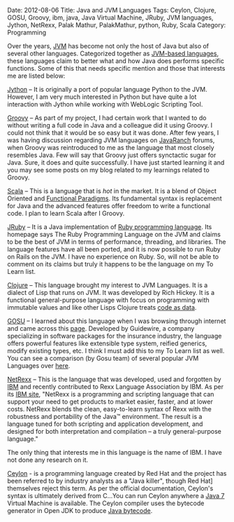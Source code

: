 ﻿Date: 2012-08-06
Title: Java and JVM Languages
Tags: Ceylon, Clojure, GOSU, Groovy, ibm, java, Java Virtual Machine, JRuby, JVM languages, Jython, NetRexx, Palak Mathur, PalakMathur, python, Ruby, Scala
Category: Programming


Over the years, [JVM](http://en.wikipedia.org/wiki/Java_Virtual_Machine "Java Virtual Machine") has become not only the host of Java but also of several other languages. Categorized together as [JVM-based languages](http://en.wikipedia.org/wiki/List_of_JVM_languages), these languages claim to better what and how Java does performs specific functions. Some of this that needs specific mention and those that interests me are listed below:

[Jython](http://www.jython.org/ "Jython") – It is originally a port of popular language Python to the JVM. However, I am very much interested in Python but have quite a lot interaction with Jython while working with WebLogic Scripting Tool.

[Groovy](http://groovy.codehaus.org/ "Groovy") – As part of my project, I had certain work that I wanted to do without writing a full code in Java and a colleague did it using Groovy. I could not think that it would be so easy but it was done. After few years, I was having discussion regarding JVM languages on [JavaRanch](www.coderanch.com/forums) forums, when Groovy was reintroduced to me as the language that most closely resembles Java. Few will say that Groovy just offers synctactic sugar for Java. Sure, it does and quite successfully. I have just started learning it and you may see some posts on my blog related to my learnings related to Groovy.

[Scala](http://scala-lang.org "Scala") – This is a language that is *hot* in the market. It is a blend of Object Oriented and [Functional Paradigms](http://en.wikipedia.org/wiki/Functional_programming ). Its fundamental syntax is replacement for Java and the advanced features offer freedom to write a functional code. I plan to learn Scala after I Groovy.

[JRuby](http://jruby.org "JRuby") – It is a Java implementation of [Ruby programming language](http://www.ruby-lang.org/ "Ruby"). Its homepage says The Ruby Programming Language on the JVM and claims to be the best of JVM in terms of performance, threading, and libraries. The language features have all been ported, and it is now possible to run Ruby on Rails on the JVM. I have no experience on Ruby. So, will not be able to comment on its claims but truly it happens to be the language on my To Learn list.

[Clojure](http://clojure.org/ "Clojure") – This language brought my interest to JVM Languages. It is a dialect of Lisp that runs on JVM. It was developed by Rich Hickey.  It is a functional general-purpose language with focus on programming with immutable values and like other Lisps Clojure treats [code as data](http://en.wikipedia.org/wiki/Homoiconicity "Code as Data").

[GOSU](http://gosu-lang.org/ "GOSU") – I learned about this language when I was browsing through internet and came across this [page](http://www.drdobbs.com/open-source/language-of-the-month-gosu/231001429).  Developed by Guidewire, a company specializing in software packages for the insurance industry, the language offers powerful features like extensible type system, reified generics, modify existing types, etc. I think I must add this to my To Learn list as well. You can see a comparison (by Gosu team) of several popular JVM Languages over [here](http://gosu-lang.org/compare.html).

[NetRexx](http://ec2-67-202-36-54.compute-1.amazonaws.com/) – This is the language that was developed, used and forgotten by [IBM](http://www.ibm.com) and recently contributed to Rexx Language Association by IBM. As per its [IBM site](http://www-01.ibm.com/software/awdtools/netrexx/), 
"NetRexx is a programming and scripting language that can support your need to get products to market easier, faster, and at lower costs. NetRexx blends the clean, easy-to-learn syntax of Rexx with the robustness and portability of the Java™ environment. The result is a language tuned for both scripting and application development, and designed for both interpretation and compilation – a truly general-purpose language." 

The only thing that interests me in this language is the name of IBM. I have not done any research on it.

[Ceylon](http://ceylon-lang.org) - is a programming language created by Red Hat and the project has been referred to by industry analysts as a "Java killer", though Red Hat] themselves reject this term. As per the official documentation, Ceylon's syntax is ultimately derived from C...You can run Ceylon anywhere a [Java 7](http://en.wikipedia.org/wiki/Java_version_history) Virtual Machine is available. The Ceylon compiler uses the bytecode generator in Open JDK to produce [Java bytecode](http://en.wikipedia.org/wiki/Java_bytecode).
